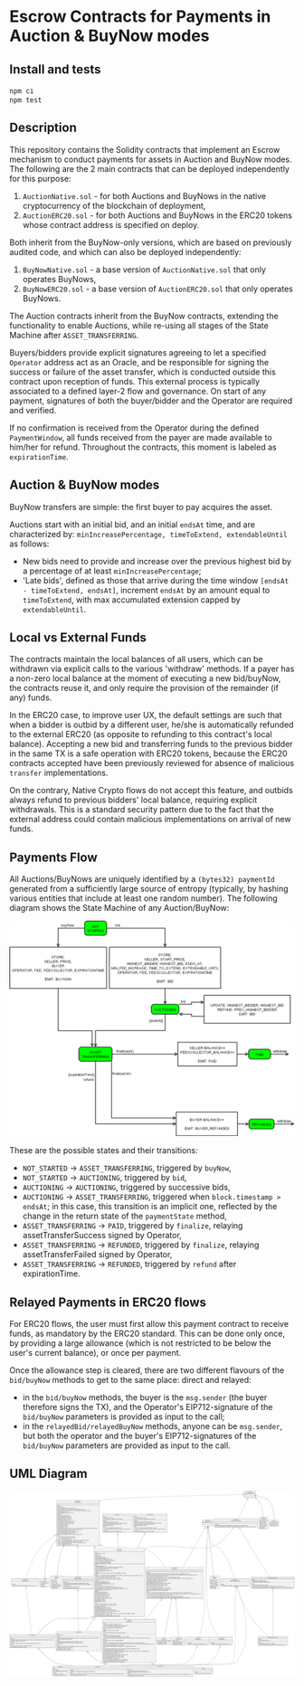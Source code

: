 # Escrow Contracts for Payments in Auction & BuyNow modes

## Install and tests
```
npm ci 
npm test
```

## Description

This repository contains the Solidity contracts that implement an Escrow mechanism to conduct payments for assets in Auction and BuyNow modes. The following are the 2 main contracts that can be deployed independently for this purpose:

1. `AuctionNative.sol` - for both Auctions and BuyNows in the native cryptocurrency of the blockchain of deployment,
1. `AuctionERC20.sol` - for both Auctions and BuyNows in the ERC20 tokens whose contract address is specified on deploy.

Both inherit from the BuyNow-only versions, which are based on previously audited code, and which can also be deployed independently:

1. `BuyNowNative.sol` - a base version of `AuctionNative.sol` that only operates BuyNows,
1. `BuyNowERC20.sol` - a base version of `AuctionERC20.sol` that only operates BuyNows.

The Auction contracts inherit from the BuyNow contracts, extending the functionality to enable Auctions, while re-using all stages of the State Machine after `ASSET_TRANSFERRING`.

Buyers/bidders provide explicit signatures agreeing to let a specified `Operator` address act as an Oracle, and be responsible for signing the success or failure of the asset transfer, which is conducted outside this contract upon reception of funds. This external process is typically associated to a defined layer-2 flow and governance. On start of any payment, signatures of both the buyer/bidder and the Operator are required and verified.

If no confirmation is received from the Operator during the defined `PaymentWindow`, all funds received from the payer are made available to him/her for refund. Throughout the contracts, this moment is labeled as `expirationTime`.


## Auction & BuyNow modes

BuyNow transfers are simple: the first buyer to pay acquires the asset.

Auctions start with an initial bid, and an initial `endsAt` time, and are characterized by: `minIncreasePercentage, timeToExtend, extendableUntil` as follows: 
- New bids need to provide and increase over the previous highest bid by a percentage of at least `minIncreasePercentage`;
- 'Late bids', defined as those that arrive during the time window `[endsAt - timeToExtend, endsAt]`, increment `endsAt` by an amount equal to `timeToExtend`, with max accumulated extension capped by `extendableUntil`.

## Local vs External Funds

The contracts maintain the local balances of all users, which can be withdrawn via explicit calls to the various 'withdraw' methods. If a payer has a non-zero local balance at the moment of executing a new bid/buyNow, the contracts reuse it, and only require the provision of the remainder (if any) funds.

In the ERC20 case, to improve user UX, the default settings are such that when a bidder is outbid by a different user, he/she is automatically refunded to the external ERC20 (as opposite to refunding to this contract's local balance). Accepting a new bid and transferring funds to the previous bidder in the same TX is a safe operation with ERC20 tokens, because the ERC20 contracts accepted have been previously reviewed for absence of malicious `transfer` implementations. 

On the contrary, Native Crypto flows do not accept this feature, and outbids always refund to previous bidders' local balance, requiring explicit withdrawals. This is a standard security pattern due to the fact that the external address could contain malicious implementations on arrival of new funds.

## Payments Flow

All Auctions/BuyNows are uniquely identified by a `(bytes32) paymentId` generated from a sufficiently large source of entropy (typically, by hashing various entities that include at least one random number). The following diagram shows the State Machine of any Auction/BuyNow:

![AuctionStateMachine](./imgs/auction_payment.png)

These are the possible states and their transitions:

- `NOT_STARTED` -> `ASSET_TRANSFERRING`, triggered by `buyNow`,
- `NOT_STARTED` -> `AUCTIONING`, triggered by `bid`,
- `AUCTIONING` -> `AUCTIONING`, triggered by successive bids,
- `AUCTIONING` -> `ASSET_TRANSFERRING`, triggered when `block.timestamp > endsAt`; in this case, this transition is an implicit one, reflected by the change in the return state of the `paymentState` method,
- `ASSET_TRANSFERRING` -> `PAID`, triggered by `finalize`, relaying assetTransferSuccess signed by Operator,
- `ASSET_TRANSFERRING` -> `REFUNDED`, triggered by `finalize`, relaying assetTransferFailed signed by Operator,
- `ASSET_TRANSFERRING` -> `REFUNDED`, triggered by `refund` after expirationTime.

## Relayed Payments in ERC20 flows

For ERC20 flows, the user must first allow this payment contract to receive funds, as mandatory by the ERC20 standard. This can be done only once, by providing a large allowance (which is not restricted to be below the user's current balance), or once per payment.

Once the allowance step is cleared, there are two different flavours of the `bid/buyNow` methods to get to the same place: direct and relayed:
- in the `bid/buyNow` methods, the buyer is the `msg.sender` (the buyer therefore signs the TX), and the Operator's EIP712-signature of the `bid/buyNow` parameters is provided as input to the call;
- in the `relayedBid/relayedBuyNow` methods, anyone can be `msg.sender`, but both the operator and the buyer's EIP712-signatures of the `bid/buyNow` parameters are provided as input to the call.

## UML Diagram

![UML](./imgs/uml.svg)

